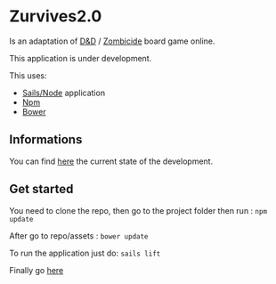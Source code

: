 # Zurvives2.0

Is an adaptation of [D&D](http://dnd.wizards.com/) / [Zombicide](https://zombicide.com/) board game online.

This application is under development.

This uses:

* [Sails/Node](http://sailsjs.org) application
* [Npm](https://www.npmjs.com/)
* [Bower](https://bower.io/)

## Informations

You can find [here](https://trello.com/b/saO73dvA/zurvives-2-0) the current state of the development.

## Get started

You need to clone the repo, then go to the project folder then run :
`
npm update
`

After go to repo/assets :
`
bower update
`

To run the application just do:
`
sails lift
`

Finally go [here](http://localhost:1337)
